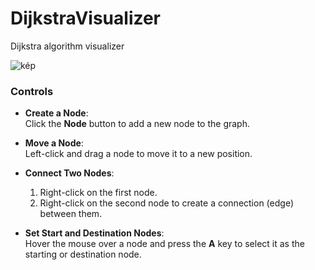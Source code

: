 # DijkstraVisualizer
Dijkstra algorithm visualizer

![kép](https://github.com/user-attachments/assets/f5cc8d73-93b3-4a7f-a24f-f3109677aa1a)

### Controls  
- **Create a Node**:  
  Click the **Node** button to add a new node to the graph.  

- **Move a Node**:  
  Left-click and drag a node to move it to a new position.  

- **Connect Two Nodes**:  
  1. Right-click on the first node.  
  2. Right-click on the second node to create a connection (edge) between them.  

- **Set Start and Destination Nodes**:  
  Hover the mouse over a node and press the **A** key to select it as the starting or destination node.  
